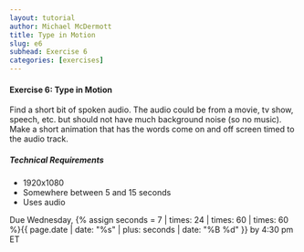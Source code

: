```yaml
---
layout: tutorial
author: Michael McDermott
title: Type in Motion
slug: e6
subhead: Exercise 6
categories: [exercises]
---
```

#### Exercise 6: Type in Motion
Find a short bit of spoken audio. The audio could be from a movie, tv show, speech, etc. but should not have much background noise (so no music). Make a short animation that has the words come on and off screen timed to the audio track.

##### Technical Requirements
* 1920x1080
* Somewhere between 5 and 15 seconds
* Uses audio

<span class="due">Due Wednesday, {% assign seconds = 7 | times: 24 | times: 60 | times: 60 %}{{ page.date | date: "%s" | plus: seconds | date: "%B %d" }} by 4:30 pm ET</span>

